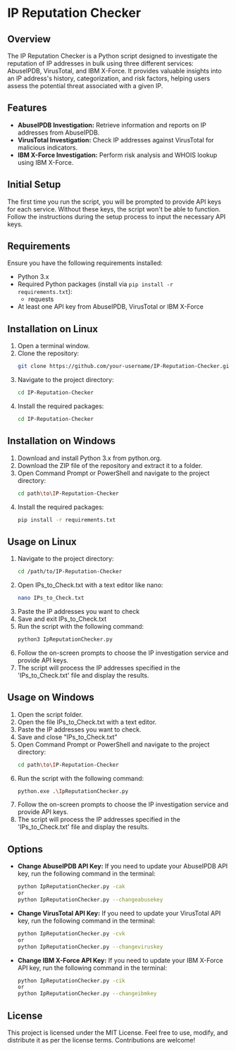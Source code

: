 # IP Reputation Checker

## Overview

The IP Reputation Checker is a Python script designed to investigate the reputation of IP addresses in bulk using three different services: AbuseIPDB, VirusTotal, and IBM X-Force. It provides valuable insights into an IP address's history, categorization, and risk factors, helping users assess the potential threat associated with a given IP.

## Features

- **AbuseIPDB Investigation:** Retrieve information and reports on IP addresses from AbuseIPDB.
- **VirusTotal Investigation:** Check IP addresses against VirusTotal for malicious indicators.
- **IBM X-Force Investigation:** Perform risk analysis and WHOIS lookup using IBM X-Force.

## Initial Setup

The first time you run the script, you will be prompted to provide API keys for each service. Without these keys, the script won't be able to function. Follow the instructions during the setup process to input the necessary API keys.

## Requirements

Ensure you have the following requirements installed:

- Python 3.x
- Required Python packages (install via `pip install -r requirements.txt`):
  - requests
- At least one API key from AbuseIPDB, VirusTotal or IBM X-Force

## Installation on Linux

1. Open a terminal window.
2. Clone the repository:
   ```bash
   git clone https://github.com/your-username/IP-Reputation-Checker.git
3. Navigate to the project directory:
   ```bash
   cd IP-Reputation-Checker
4. Install the required packages:
    ```bash
   cd IP-Reputation-Checker
## Installation on Windows

1. Download and install Python 3.x from python.org.
2. Download the ZIP file of the repository and extract it to a folder.
3. Open Command Prompt or PowerShell and navigate to the project directory:
    ```bash
    cd path\to\IP-Reputation-Checker
4. Install the required packages:
    ```bash
    pip install -r requirements.txt
## Usage on Linux

1. Navigate to the project directory:
    ```bash
   cd /path/to/IP-Reputation-Checker
2. Open IPs_to_Check.txt with a text editor like nano:
    ```bash
   nano IPs_to_Check.txt
3. Paste the IP addresses you want to check
4. Save and exit IPs_to_Check.txt
5. Run the script with the following command:
    ```bash
    python3 IpReputationChecker.py
6. Follow the on-screen prompts to choose the IP investigation service and provide API keys.
7. The script will process the IP addresses specified in the 'IPs_to_Check.txt' file and display the results.
## Usage on Windows

1. Open the script folder.
2. Open the file IPs_to_Check.txt with a text editor.
3. Paste the IP addresses you want to check.
4. Save and close "IPs_to_Check.txt"
5. Open Command Prompt or PowerShell and navigate to the project directory:
    ```bash
    cd path\to\IP-Reputation-Checker
6. Run the script with the following command:
    ```bash
    python.exe .\IpReputationChecker.py
7. Follow the on-screen prompts to choose the IP investigation service and provide API keys.
8. The script will process the IP addresses specified in the 'IPs_to_Check.txt' file and display the results.
## Options

- **Change AbuseIPDB API Key:**
 If you need to update your AbuseIPDB API key, run the following command in the terminal:

  ```bash
  python IpReputationChecker.py -cak
  or
  python IpReputationChecker.py --changeabusekey

- **Change VirusTotal API Key:**
 If you need to update your VirusTotal API key, run the following command in the terminal:

  ```bash
  python IpReputationChecker.py -cvk
  or
  python IpReputationChecker.py --changeviruskey

- **Change IBM X-Force API Key:**
 If you need to update your IBM X-Force API key, run the following command in the terminal:

  ```bash
  python IpReputationChecker.py -cik
  or
  python IpReputationChecker.py --changeibmkey

## License
This project is licensed under the MIT License. Feel free to use, modify, and distribute it as per the license terms. Contributions are welcome!